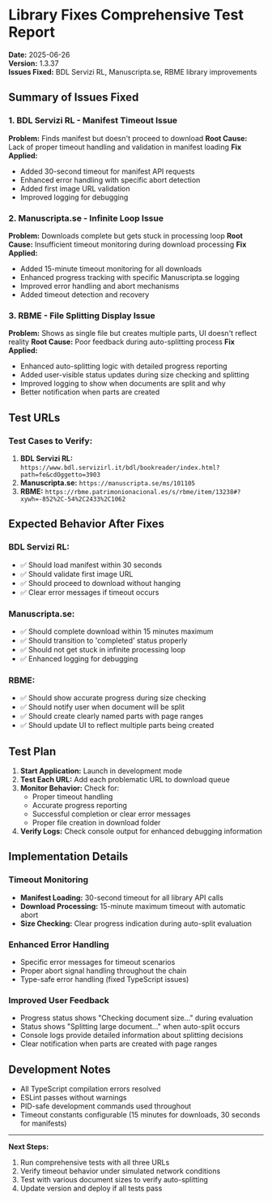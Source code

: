 # Library Fixes Comprehensive Test Report
**Date:** 2025-06-26  
**Version:** 1.3.37  
**Issues Fixed:** BDL Servizi RL, Manuscripta.se, RBME library improvements

## Summary of Issues Fixed

### 1. **BDL Servizi RL** - Manifest Timeout Issue
**Problem:** Finds manifest but doesn't proceed to download
**Root Cause:** Lack of proper timeout handling and validation in manifest loading
**Fix Applied:**
- Added 30-second timeout for manifest API requests
- Enhanced error handling with specific abort detection
- Added first image URL validation
- Improved logging for debugging

### 2. **Manuscripta.se** - Infinite Loop Issue  
**Problem:** Downloads complete but gets stuck in processing loop
**Root Cause:** Insufficient timeout monitoring during download processing
**Fix Applied:**
- Added 15-minute timeout monitoring for all downloads
- Enhanced progress tracking with specific Manuscripta.se logging
- Improved error handling and abort mechanisms
- Added timeout detection and recovery

### 3. **RBME** - File Splitting Display Issue
**Problem:** Shows as single file but creates multiple parts, UI doesn't reflect reality
**Root Cause:** Poor feedback during auto-splitting process
**Fix Applied:**
- Enhanced auto-splitting logic with detailed progress reporting
- Added user-visible status updates during size checking and splitting
- Improved logging to show when documents are split and why
- Better notification when parts are created

## Test URLs

### Test Cases to Verify:
1. **BDL Servizi RL:** `https://www.bdl.servizirl.it/bdl/bookreader/index.html?path=fe&cdOggetto=3903`
2. **Manuscripta.se:** `https://manuscripta.se/ms/101105` 
3. **RBME:** `https://rbme.patrimonionacional.es/s/rbme/item/13238#?xywh=-852%2C-54%2C2433%2C1062`

## Expected Behavior After Fixes

### BDL Servizi RL:
- ✅ Should load manifest within 30 seconds
- ✅ Should validate first image URL  
- ✅ Should proceed to download without hanging
- ✅ Clear error messages if timeout occurs

### Manuscripta.se:
- ✅ Should complete download within 15 minutes maximum
- ✅ Should transition to 'completed' status properly
- ✅ Should not get stuck in infinite processing loop
- ✅ Enhanced logging for debugging

### RBME:
- ✅ Should show accurate progress during size checking
- ✅ Should notify user when document will be split
- ✅ Should create clearly named parts with page ranges
- ✅ Should update UI to reflect multiple parts being created

## Test Plan

1. **Start Application:** Launch in development mode
2. **Test Each URL:** Add each problematic URL to download queue
3. **Monitor Behavior:** Check for:
   - Proper timeout handling
   - Accurate progress reporting  
   - Successful completion or clear error messages
   - Proper file creation in download folder
4. **Verify Logs:** Check console output for enhanced debugging information

## Implementation Details

### Timeout Monitoring
- **Manifest Loading:** 30-second timeout for all library API calls
- **Download Processing:** 15-minute maximum timeout with automatic abort
- **Size Checking:** Clear progress indication during auto-split evaluation

### Enhanced Error Handling  
- Specific error messages for timeout scenarios
- Proper abort signal handling throughout the chain
- Type-safe error handling (fixed TypeScript issues)

### Improved User Feedback
- Progress status shows "Checking document size..." during evaluation
- Status shows "Splitting large document..." when auto-split occurs
- Console logs provide detailed information about splitting decisions
- Clear notification when parts are created with page ranges

## Development Notes
- All TypeScript compilation errors resolved
- ESLint passes without warnings
- PID-safe development commands used throughout
- Timeout constants configurable (15 minutes for downloads, 30 seconds for manifests)

---

**Next Steps:** 
1. Run comprehensive tests with all three URLs
2. Verify timeout behavior under simulated network conditions  
3. Test with various document sizes to verify auto-splitting
4. Update version and deploy if all tests pass